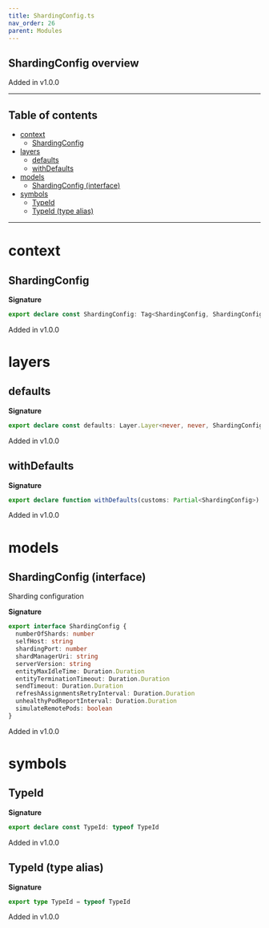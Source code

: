 ```yaml
---
title: ShardingConfig.ts
nav_order: 26
parent: Modules
---
```


## ShardingConfig overview

Added in v1.0.0

---

<h2 class="text-delta">Table of contents</h2>

- [context](#context)
  - [ShardingConfig](#shardingconfig)
- [layers](#layers)
  - [defaults](#defaults)
  - [withDefaults](#withdefaults)
- [models](#models)
  - [ShardingConfig (interface)](#shardingconfig-interface)
- [symbols](#symbols)
  - [TypeId](#typeid)
  - [TypeId (type alias)](#typeid-type-alias)

---

# context

## ShardingConfig

**Signature**

```ts
export declare const ShardingConfig: Tag<ShardingConfig, ShardingConfig>
```

Added in v1.0.0

# layers

## defaults

**Signature**

```ts
export declare const defaults: Layer.Layer<never, never, ShardingConfig>
```

Added in v1.0.0

## withDefaults

**Signature**

```ts
export declare function withDefaults(customs: Partial<ShardingConfig>)
```

Added in v1.0.0

# models

## ShardingConfig (interface)

Sharding configuration

**Signature**

```ts
export interface ShardingConfig {
  numberOfShards: number
  selfHost: string
  shardingPort: number
  shardManagerUri: string
  serverVersion: string
  entityMaxIdleTime: Duration.Duration
  entityTerminationTimeout: Duration.Duration
  sendTimeout: Duration.Duration
  refreshAssignmentsRetryInterval: Duration.Duration
  unhealthyPodReportInterval: Duration.Duration
  simulateRemotePods: boolean
}
```

Added in v1.0.0

# symbols

## TypeId

**Signature**

```ts
export declare const TypeId: typeof TypeId
```

Added in v1.0.0

## TypeId (type alias)

**Signature**

```ts
export type TypeId = typeof TypeId
```

Added in v1.0.0
